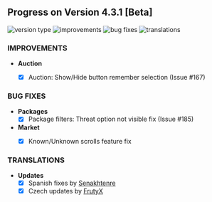 ## Progress on Version 4.3.1 [Beta]

![version type](https://img.shields.io/badge/version-beta-yellow.svg?style=flat-square)
![improvements](https://img.shields.io/badge/improvements-1-green.svg?style=flat-square)
![bug fixes](https://img.shields.io/badge/bug%20fixes-2-red.svg?style=flat-square)
![translations](https://img.shields.io/badge/translations-2-blue.svg?style=flat-square)

### IMPROVEMENTS
- **Auction**
	- [x] Auction: Show/Hide button remember selection (Issue #167)


### BUG FIXES
- **Packages**
	- [x] Package filters: Threat option not visible fix (Issue #185)
- **Market**
	- [x] Known/Unknown scrolls feature fix


### TRANSLATIONS
-  **Updates**
	- [x] Spanish fixes by [Senakhtenre](https://github.com/Senakhtenre)
	- [x] Czech updates by [FrutyX](https://github.com/FrutyX)

